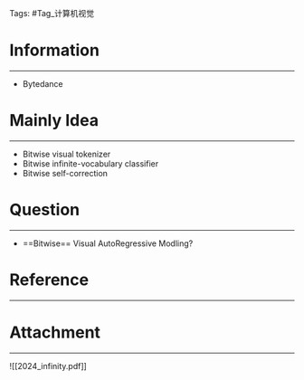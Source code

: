 Tags: #Tag_计算机视觉 
# Information
---
- Bytedance

# Mainly Idea
---
- Bitwise visual tokenizer
- Bitwise infinite-vocabulary classifier
- Bitwise self-correction

# Question
---
- ==Bitwise== Visual AutoRegressive Modling?

# Reference
---


# Attachment
---
![[2024_infinity.pdf]]